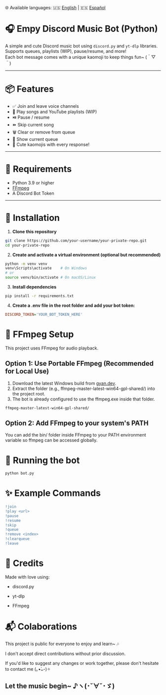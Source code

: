 🌐 Available languages: 🇺🇸 [English](README.en.md) | 🇪🇸 [Español](README.md)

# 🎧 Empy Discord Music Bot (Python)

A simple and cute Discord music bot using `discord.py` and `yt-dlp` libraries. Supports queues, playlists (WIP), pause/resume, and more!  
Each bot message comes with a unique kaomoji to keep things fun~ (＾▽＾)

---

# 📦 Features

- ✅ Join and leave voice channels
- 🎵 Play songs and YouTube playlists (WIP)
- ⏯️ Pause / resume
- ⏩ Skip current song
- 🗑️ Clear or remove from queue
- 📜 Show current queue
- 💌 Cute kaomojis with every response!

---

# 🔧 Requirements

- Python 3.9 or higher
- [FFmpeg](https://ffmpeg.org/download.html)
- A Discord Bot Token

---

# 🚀 Installation

1. **Clone this repository**
```bash
git clone https://github.com/your-username/your-private-repo.git
cd your-private-repo
```

2. **Create and activate a virtual environment (optional but recommended)**
```bash
python -m venv venv
venv\Scripts\activate    # On Windows
# or
source venv/bin/activate # On macOS/Linux
```

3. **Install dependencies**
```bash
pip install -r requirements.txt
```

4. **Create a .env file in the root folder and add your bot token:**
```ini
DISCORD_TOKEN='YOUR_BOT_TOKEN_HERE'
```

# 🎥 FFmpeg Setup

This project uses FFmpeg for audio playback.

## Option 1: Use Portable FFmpeg (Recommended for Local Use)

1. Download the latest Windows build from [gyan.dev](https://www.gyan.dev/ffmpeg/builds/).
2. Extract the folder (e.g., ffmpeg-master-latest-win64-gpl-shared/) into the project root.
3. The bot is already configured to use the ffmpeg.exe inside that folder.

```vbnet
ffmpeg-master-latest-win64-gpl-shared/
```

## Option 2: Add FFmpeg to your system's PATH

You can add the bin/ folder inside FFmpeg to your PATH environment variable so ffmpeg can be accessed globally.

# 🐣 Running the bot
```bash
python bot.py
```

# ✨ Example Commands
```diff
!join
!play <url>
!pause
!resume
!skip
!queue
!remove <index>
!clearqueue
!leave
```

# 💖 Credits
Made with love using:

- discord.py

- yt-dlp

- FFmpeg

# 📬 Colaborations

This project is public for everyone to enjoy and learn~ 🎶

I don't accept direct contributions without prior discussion.

If you'd like to suggest any changes or work together, please don't hesitate to contact me (｡•̀ᴗ-)✧

## Let the music begin~ ♪ヽ(･ˇ∀ˇ･ゞ)